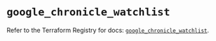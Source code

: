 # `google_chronicle_watchlist`

Refer to the Terraform Registry for docs: [`google_chronicle_watchlist`](https://registry.terraform.io/providers/hashicorp/google/6.34.0/docs/resources/chronicle_watchlist).
